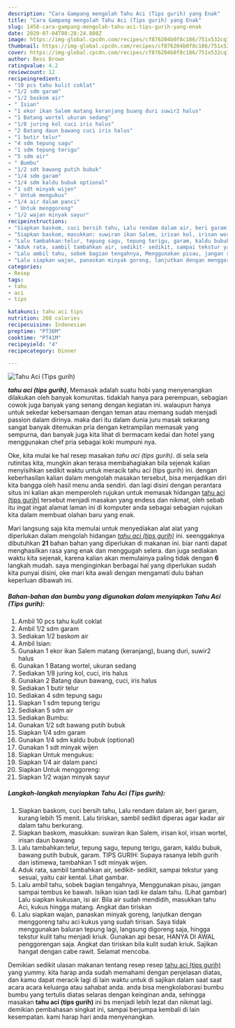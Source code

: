 ```yaml
---
description: "Cara Gampang mengolah Tahu Aci (Tips gurih) yang Enak"
title: "Cara Gampang mengolah Tahu Aci (Tips gurih) yang Enak"
slug: 1458-cara-gampang-mengolah-tahu-aci-tips-gurih-yang-enak
date: 2020-07-04T08:28:24.808Z
image: https://img-global.cpcdn.com/recipes/cf876204b0f8c186/751x532cq70/tahu-aci-tips-gurih-foto-resep-utama.jpg
thumbnail: https://img-global.cpcdn.com/recipes/cf876204b0f8c186/751x532cq70/tahu-aci-tips-gurih-foto-resep-utama.jpg
cover: https://img-global.cpcdn.com/recipes/cf876204b0f8c186/751x532cq70/tahu-aci-tips-gurih-foto-resep-utama.jpg
author: Bess Brown
ratingvalue: 4.2
reviewcount: 12
recipeingredient:
- "10 pcs tahu kulit coklat"
- "1/2 sdm garam"
- "1/2 baskom air"
- " Isian"
- "1 ekor ikan Salem matang keranjang buang duri suwir2 halus"
- "1 Batang wortel ukuran sedang"
- "1/8 juring kol cuci iris halus"
- "2 Batang daun bawang cuci iris halus"
- "1 butir telur"
- "4 sdm tepung sagu"
- "1 sdm tepung terigu"
- "5 sdm air"
- " Bumbu"
- "1/2 sdt bawang putih bubuk"
- "1/4 sdm garam"
- "1/4 sdm kaldu bubuk optional"
- "1 sdt minyak wijen"
- " Untuk mengukus"
- "1/4 air dalam panci"
- " Untuk menggoreng"
- "1/2 wajan minyak sayur"
recipeinstructions:
- "Siapkan baskom, cuci bersih tahu, Lalu rendam dalam air, beri garam, kurang lebih 15 menit. Lalu tiriskan, sambil sedikit diperas agar kadar air dalam tahu berkurang."
- "Siapkan baskom, masukkan: suwiran ikan Salem, irisan kol, irisan wortel, irisan daun bawang"
- "Lalu tambahkan:telur, tepung sagu, tepung terigu, garam, kaldu bubuk, bawang putih bubuk, garam. TIPS GURIH: Supaya rasanya lebih gurih dan istimewa, tambahkan 1 sdt minyak wijen."
- "Aduk rata, sambil tambahkan air, sedikit- sedikit, sampai tekstur yang sesuai, yaitu cair kental. Lihat gambar."
- "Lalu ambil tahu, sobek bagian tengahnya, Menggunakan pisau, jangan sampai tembus ke bawah. Isikan isian tadi ke dalam tahu. (Lihat gambar) Lalu siapkan kukusan, isi air. Bila air sudah mendidih, masukkan tahu Aci, kukus hingga matang. Angkat dan tiriskan"
- "Lalu siapkan wajan, panaskan minyak goreng, lanjutkan dengan menggoreng tahu aci kukus yang sudah tirisan. Saya tidak menggunakan baluran tepung lagi, langsung digoreng saja, hingga tekstur kulit tahu menjadi kriuk. Gunakan api besar, HANYA DI AWAL penggorengan saja. Angkat dan tiriskan bila kulit sudah kriuk. Sajikan hangat dengan cabe rawit. Selamat mencoba."
categories:
- Resep
tags:
- tahu
- aci
- tips

katakunci: tahu aci tips 
nutrition: 268 calories
recipecuisine: Indonesian
preptime: "PT36M"
cooktime: "PT41M"
recipeyield: "4"
recipecategory: Dinner

---
```



![Tahu Aci (Tips gurih)](https://img-global.cpcdn.com/recipes/cf876204b0f8c186/751x532cq70/tahu-aci-tips-gurih-foto-resep-utama.jpg)

<b><i>tahu aci (tips gurih)</i></b>, Memasak adalah suatu hobi yang menyenangkan dilakukan oleh banyak komunitas. tidaklah hanya para perempuan, sebagian cowok juga banyak yang senang dengan kegiatan ini. walaupun hanya untuk sekedar kebersamaan dengan teman atau memang sudah menjadi passion dalam dirinya. maka dari itu dalam dunia juru masak sekarang sangat banyak ditemukan pria dengan ketrampilan memasak yang sempurna, dan banyak juga kita lihat di bermacam kedai dan hotel yang menggunakan chef pria sebagai koki mumpuni nya.



Oke, kita mulai ke hal resep masakan <i>tahu aci (tips gurih)</i>. di sela sela rutinitas kita, mungkin akan terasa membahagiakan bila sejenak kalian menyisihkan sedikit waktu untuk meracik tahu aci (tips gurih) ini. dengan keberhasilan kalian dalam mengolah masakan tersebut, bisa menjadikan diri kita bangga oleh hasil menu anda sendiri. dan lagi disini dengan perantara situs ini kalian akan memperoleh rujukan untuk memasak hidangan <u>tahu aci (tips gurih)</u> tersebut menjadi masakan yang endess dan nikmat, oleh sebab itu ingat ingat alamat laman ini di komputer anda sebagai sebagian rujukan kita dalam membuat olahan baru yang enak.


Mari langsung saja kita memulai untuk menyediakan alat alat yang diperlukan dalam mengolah hidangan <u><i>tahu aci (tips gurih)</i></u> ini. seenggaknya dibutuhkan <b>21</b> bahan bahan yang diperlukan di makanan ini. biar nanti dapat menghasilkan rasa yang enak dan menggugah selera. dan juga sediakan waktu kita sejenak, karena kalian akan memulainya paling tidak dengan <b>6</b> langkah mudah. saya menginginkan berbagai hal yang diperlukan sudah kita punyai disini, oke mari kita awali dengan mengamati dulu bahan keperluan dibawah ini.

<!--inarticleads1-->

##### Bahan-bahan dan bumbu yang digunakan dalam menyiapkan Tahu Aci (Tips gurih):

1. Ambil 10 pcs tahu kulit coklat
1. Ambil 1/2 sdm garam
1. Sediakan 1/2 baskom air
1. Ambil  Isian:
1. Gunakan 1 ekor ikan Salem matang (keranjang), buang duri, suwir2 halus
1. Gunakan 1 Batang wortel, ukuran sedang
1. Sediakan 1/8 juring kol, cuci, iris halus
1. Gunakan 2 Batang daun bawang, cuci, iris halus
1. Sediakan 1 butir telur
1. Sediakan 4 sdm tepung sagu
1. Siapkan 1 sdm tepung terigu
1. Sediakan 5 sdm air
1. Sediakan  Bumbu:
1. Gunakan 1/2 sdt bawang putih bubuk
1. Siapkan 1/4 sdm garam
1. Gunakan 1/4 sdm kaldu bubuk (optional)
1. Gunakan 1 sdt minyak wijen
1. Siapkan  Untuk mengukus:
1. Siapkan 1/4 air dalam panci
1. Siapkan  Untuk menggoreng:
1. Siapkan 1/2 wajan minyak sayur




<!--inarticleads2-->

##### Langkah-langkah menyiapkan Tahu Aci (Tips gurih):

1. Siapkan baskom, cuci bersih tahu, Lalu rendam dalam air, beri garam, kurang lebih 15 menit. Lalu tiriskan, sambil sedikit diperas agar kadar air dalam tahu berkurang.
1. Siapkan baskom, masukkan: suwiran ikan Salem, irisan kol, irisan wortel, irisan daun bawang
1. Lalu tambahkan:telur, tepung sagu, tepung terigu, garam, kaldu bubuk, bawang putih bubuk, garam. TIPS GURIH: Supaya rasanya lebih gurih dan istimewa, tambahkan 1 sdt minyak wijen.
1. Aduk rata, sambil tambahkan air, sedikit- sedikit, sampai tekstur yang sesuai, yaitu cair kental. Lihat gambar.
1. Lalu ambil tahu, sobek bagian tengahnya, Menggunakan pisau, jangan sampai tembus ke bawah. Isikan isian tadi ke dalam tahu. (Lihat gambar) Lalu siapkan kukusan, isi air. Bila air sudah mendidih, masukkan tahu Aci, kukus hingga matang. Angkat dan tiriskan
1. Lalu siapkan wajan, panaskan minyak goreng, lanjutkan dengan menggoreng tahu aci kukus yang sudah tirisan. Saya tidak menggunakan baluran tepung lagi, langsung digoreng saja, hingga tekstur kulit tahu menjadi kriuk. Gunakan api besar, HANYA DI AWAL penggorengan saja. Angkat dan tiriskan bila kulit sudah kriuk. Sajikan hangat dengan cabe rawit. Selamat mencoba.




Demikian sedikit ulasan makanan tentang resep resep <u>tahu aci (tips gurih)</u> yang yummy. kita harap anda sudah memahami dengan penjelasan diatas, dan kamu dapat meracik lagi di lain waktu untuk di sajikan dalam saat saat acara acara keluarga atau sahabat anda. anda bisa mengkolaborasi bumbu bumbu yang tertulis diatas selaras dengan keinginan anda, sehingga masakan <b>tahu aci (tips gurih)</b> ini bs menjadi lebih lezat dan nikmat lagi. demikian pembahasan singkat ini, sampai berjumpa kembali di lain kesempatan. kami harap hari anda menyenangkan.
